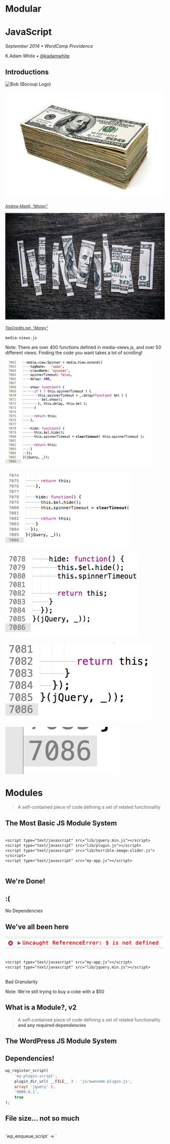 # Modular
# JavaScript

*September 2014 &bull; WordCamp Providence*

K.Adam White &bull; [@kadamwhite](https://twitter.com/kadamwhite)



## Introductions



![Bob (Bocoup Logo)](../../2013/backbone-wordpress/images/bocoup-vertical-676.png)



![Photograph of a stack of $100 bills](images/AndrewMagill-Money.jpg)

<small>*[Andrew Magill, "Money"](https://www.flickr.com/photos/amagill/3366720659)*</small>



![Photograph of a cut-up $100 bill](images/TaxCredits.net-Money.jpg)

<small>*[TaxCredits.net, "Money"](https://www.flickr.com/photos/76657755@N04/7408506410)*</small>



`media-views.js`

Note: There are over 400 functions defined in media-views.js, and over 50 different views. Finding the code you want takes a lot of scrolling!



![Screenshot of the final lines of media-views.js](images/media-zoom-01.png)



![Screenshot of the final lines of media-views.js](images/media-zoom-02.png)



![Screenshot of the final lines of media-views.js](images/media-zoom-03.png)



![Screenshot of the final lines of media-views.js](images/media-zoom-04.png)



![Screenshot of the final lines of media-views.js](images/media-zoom-05.png)



# Modules



> A self-contained piece of code defining a set of related functionality



## The Most Basic JS Module System



<pre><code>
&#60;script type="text/javascript" src="lib/jquery.min.js">&#60;/script>
&#60;script type="text/javascript" src="lib/plugin.js">&#60;/script>
&#60;script type="text/javascript" src="lib/horrible-image-slider.js">&#60;/script>
&#60;script type="text/javascript" src="my-app.js">&#60;/script>

</code></pre>



## We're Done!



## :(



No Dependencies



## We've all been here
![reference error: $ is not defined](../modular-javascript/images/reference-error.png)
<pre><code>
&#60;script type="text/javascript" src="my-app.js">&#60;/script>
&#60;script type="text/javascript" src="lib/jquery.min.js">&#60;/script>

</code></pre>



Bad Granularity

Note: We're still trying to buy a coke with a $50



## What is a Module?, v2
> A self-contained piece of code defining a set of related functionality **and any required dependencies**



## The WordPress JS Module System



## Dependencies!
```php
wp_register_script(
    'my-plugin-script',
    plugin_dir_url( __FILE__ ) . 'js/awesome-plugin.js',
    array( 'jquery' ),
    '9000.0.1',
    true
);
```



## File size... not so much
<br>
`wp_enqueue_script` &rarr; `<script/>`



## Code in JS, deps in PHP? :(
<br>
```php
wp_enqueue_script( /*...*/, array( 'jquery' ), /*...*/);
```
<br>
> [A Module is] a **self-contained piece of code**...



We need to be able to
## Author modules
as separate files, then
## release modules
as enqueue'able, built scripts



# Module Systems



## AMD vs CommonJS



# CommonJS
## (Node is a variant)



## Node's require() &amp; module.exports
```javascript
var globule = require('globule');
var findup = require('findup-sync');
var resolve = require('resolve').sync;
var stackTrace = require('stack-trace');
var path = require('path');

// export object
var matchdep = module.exports = {};
```
<small>*from [node-matchdep](https://github.com/tkellen/node-matchdep), by Tyler Kellen*</small>



# AMD



## require()
```javascript
require([ 'cart', 'store', 'store/util' ],
function(  cart,   store,   util ) {
    //use the modules as usual.
});
```
<small>*from the Require.js [API docs](http://requirejs.org/docs/api.html#jsfiles)*</small>



## define()
```javascript
define([
    './cart',
    './inventory'
], function( cart, inventory ) {
    // return an object to define the module
    return {
        color: 'blue',
        size: 'large',
        addToCart: function() {/* ... */}
    }
});
```



*Simplified CommonJS Wrapper*
```javascript
define(function( require, exports, module ) {
  'use strict';

  var Grammar = require( './grammar' );
  var Tokenizer = require( './tokenizer' );
  var Tree = require( './tree' );
  var Compiler = require( './compiler' );
  // ...
  module.exports = Combyne;
});
```
<small>*from [Combyne.js](https://github.com/tbranyen/combyne), by Tim Branyen*</small>



## A brief glimpse of
# the future



## ES6 Modules

The next version of JavaScript will have native modules!



```javascript
    //------ lib.js ------
    export const sqrt = Math.sqrt;
    export function square(x) {
        return x * x;
    }
    export function diag(x, y) {
        return sqrt(square(x) + square(y));
    }

    //------ main.js ------
    import { square, diag } from 'lib';
    console.log(square(11)); // 121
    console.log(diag(4, 3)); // 5
```

[ES6 Modules: The Final Syntax](http://www.2ality.com/2014/09/es6-modules-final.html)



...but they won't be in browsers for a while yet.



## We're going to focus on AMD

because it's designed for the browser



Choose Your Own Granularity



## AMD Structure in jQuery

jQuery's main `jquery.js` file:
```javascript
define([
    "./core",
    "./selector",
    "./traversing",
    "./callbacks",
    "./deferred",
    "./core/ready",
    "./data",
    "./queue",
    "./queue/delay",
    "./attributes",
    "./event",
    "./event/alias",
    "./manipulation",
    "./manipulation/_evalUrl",
    "./wrap",
    "./css",
    "./css/hiddenVisibleSelectors",
    "./serialize",
    "./ajax",
    "./ajax/xhr",
    "./ajax/script",
    "./ajax/jsonp",
    "./ajax/load",
    "./event/ajax",
    "./effects",
    "./effects/animatedSelector",
    "./offset",
    "./dimensions",
    "./deprecated",
    "./exports/amd",
    "./exports/global"
], function( jQuery ) {

return jQuery;

});
```



## "./core",
First dependency creates jQuery object,  
adds core functionality, returns `jQuery`
```javascript
define([
    "./var/arr",
    "./var/slice",
    "./var/concat",
    "./var/push",
    "./var/indexOf",
    "./var/class2type",
    "./var/toString",
    "./var/hasOwn",
    "./var/support"
], function( arr, slice, concat, push, indexOf, class2type, toString, hasOwn, support ) {

var
    // Use the correct document accordingly with window argument (sandbox)
    document = window.document,

    version = "@VERSION",

    // Define a local copy of jQuery
    jQuery = function( selector, context ) {
        // The jQuery object is actually just the init constructor 'enhanced'
        // Need init if jQuery is called (just allow error to be thrown if not included)
        return new jQuery.fn.init( selector, context );
    },

    // ...Define jQuery.fn, jQuery.extend, etcetera
    // ...
    // ...

return jQuery;
});
```



## "./data"
Require core, extend it with data methods
```javascript
define([
    "./core",
    "./var/rnotwhite",
    "./core/access",
    "./data/var/data_priv",
    "./data/var/data_user"
], function( jQuery, rnotwhite, access, data_priv, data_user ) {

var rbrace = /^(?:\{[\w\W]*\}|\[[\w\W]*\])$/,
    rmultiDash = /([A-Z])/g;

function dataAttr( elem, key, data ) { /* ... */ },

jQuery.extend({
    hasData: function( elem ) { /* ... */ },

    data: function( elem, name, data ) { /* ... */ },

    removeData: function( elem, name ) { /* ... */ },

    // ...
});

jQuery.fn.extend({
    data: function( key, value ) { /* ... */ },

    removeData: function( key ) { /* ... */ },
});

return jQuery;
});
```



## Loading AMD modules with Require.js

<pre><code>
&#60;!doctype html&#62;
&#60;html&#62;
&#60;head&#62;
  &#60;title&#62;jQuery via AMD&#60;/title&#62;
  &#60;script type="text/javascript"
          data-main="./jquery/src/jquery"
          src="require.js"&#62;
  &#60;/script&#62;
  &#60;script type="text/javascript"&#62;
    requirejs.config({
      paths: {
        sizzle: "../../sizzle/src/sizzle"
      }
    });
  &#60;/script&#62;
&#60;/head&#62;
&#60;body&#62;
  &#60;!-- This will get rendered via JS --&#62;
  &#60;h1 id="title"&#62;&#60;/h1&#62;

  &#60;script type="text/javascript"&#62;
    require(["jQuery"], function($) {
      $('#title').text('Title!');
    });
  &#60;/script&#62;
&#60;/body&#62;
&#60;/html&#62;
</code></pre>



## Why would you do that?

(Adds a ton of HTTP overhead)



*If You Build It...*



## AMD > Concatenation



## Hierarchy

* jquery
* app config
* app init
* module 1
* dependency util for module 2
* module 2



## Hierarchy with AMD

* amd config
    - app
        + module 1
            * submodule a
            * submodule b
                - jquery
            * common utility 1
        + module 2
            * jquery
            * common utility 1
        + common utility 2



AMD hierarchy means
## Obvious Relationships

* Which modules are needed by which other?
* Which modules are commonly used across the app?
* Are poorly-structured relationships?

Note: This knowledge of your system can easily be lost with a traditional, linear/concat-based module inclusion model



### good for
# Testability



## Why care about Modules in tests?

> [module systems] makes dependencies explicit, and unit tests benefit from this property just as much as any application code.

[Effective Unit Testing with AMD](http://bocoup.com/weblog/effective-unit-testing-with-amd/), by Mike Pennisi



# AMD &amp; WP



### WP has an existing
# plugin/script ecosystem



AMD *cannot* be the be-all and end-all



## Internal <small>vs</small> External
# Dependencies



### Registered Scripts
WordPress already contains a lot of built-in scripts:
```php
    // jQuery
    $scripts->add( 'jquery', false, array( 'jquery-core', 'jquery-migrate' ), '1.11.1' );
    $scripts->add( 'jquery-core', '/wp-includes/js/jquery/jquery.js', array(), '1.11.1' );
    $scripts->add( 'jquery-migrate', "/wp-includes/js/jquery/jquery-migrate$suffix.js", array(), '1.2.1' );

    // full jQuery UI
    $scripts->add( 'jquery-ui-core', '/wp-includes/js/jquery/ui/jquery.ui.core.min.js', array('jquery'), '1.10.4', 1 );
    $scripts->add( 'jquery-effects-core', '/wp-includes/js/jquery/ui/jquery.ui.effect.min.js', array('jquery'), '1.10.4', 1 );

    $scripts->add( 'jquery-effects-blind', '/wp-includes/js/jquery/ui/jquery.ui.effect-blind.min.js', array('jquery-effects-core'), '1.10.4', 1 );
    $scripts->add( 'jquery-effects-bounce', '/wp-includes/js/jquery/ui/jquery.ui.effect-bounce.min.js', array('jquery-effects-core'), '1.10.4', 1 );
    $scripts->add( 'jquery-effects-clip', '/wp-includes/js/jquery/ui/jquery.ui.effect-clip.min.js', array('jquery-effects-core'), '1.10.4', 1 );
    $scripts->add( 'jquery-effects-drop', '/wp-includes/js/jquery/ui/jquery.ui.effect-drop.min.js', array('jquery-effects-core'), '1.10.4', 1 );
    $scripts->add( 'jquery-effects-explode', '/wp-includes/js/jquery/ui/jquery.ui.effect-explode.min.js', array('jquery-effects-core'), '1.10.4', 1 );
    // And so on... you get the idea
```



### Do Not Touch,

or stuff will break



## WordPress

should be used to enqueue built-in scripts,

and non-AMD/UMD dependencies



## Your module system

should pull in your own plugins, libraries,

utilities, wrappers, templates, *etc*



## How This Can Work:
# AMD WP Plugin Boilerplate

[View on Github](https://github.com/kadamwhite/js-plugin-boilerplate)

*use for learning, not production*



# Demo



```php
// plugin.php
// ----------
wp_register_script(
    'require',
    $plugin_path . 'js/require.js',
    array()
);

wp_register_script(
    'js-plugin-boilerplate',
    $plugin_path . 'js/require-config.js',
    array(
        'jquery',
        'require'
    )
);
```



```javascript
// require-config.js
// -----------------
require.config({
    baseUrl: REQUIRE_CONFIGURATION.baseUrl
});

// Load the application
require(['app']);
```
```php
// plugin.php
// ----------
wp_localize_script( 'js-plugin-boilerplate',
    'REQUIRE_CONFIGURATION',
    array( 'baseUrl' => $plugin_path . 'js/src' )
);
```



```javascript
// app.js
// ------
define([
    'jquery',
    'module1',
    'module2'
], function( $, module1, module2 ) {
    'use strict';

    module1.init();

    console.log( '%s loaded', module2.name );

    $('.entry-title').text('Demo Loaded!');
});

```



## Pitfalls



### Require likes to run the show

and will not play nice with some libraries



## Backbone, for example...

![Backbone error when loaded outside of Require](images/backbone-amd-error.png)


Further Reading: [Universal Module Definition (UMD)](https://github.com/umdjs/umd)




### From the Require docs:

> Be sure to load all scripts that call define() via the RequireJS API. Do not manually code script tags in HTML to load scripts that have define() calls in them.




## AMD?
# No Can Do.

*It breaks WordPress.*



## But if you build it...



## RequireJS for Authoring,
## Single file for Deployment

![Require.JS build process with Grunt](../modular-javascript/images/require-build-process.png)



# Modular Code
### without side effects



Modules &rarr; Require.js optimizer &rarr; AMDClean &rarr; App.js



## Demo, continued



## What is a
# Module?



![Signs requesting small bills/exact change](images/AJSchuster-Desperation.jpg)

<small>*[AJ Schuster, "Desperation"](https://www.flickr.com/photos/ajschu/2581316304)*</small>



## Resources

- [RequireJS: A JavaScript Module Loader](http://gregfranko.com/requirejs-talk/), by Greg Franko
- [Using RequireJS In WordPress](http://kaidez.com/requirejs-wordpress/), by Kai Gittens
- [Writing Modular JavaScript](http://addyosmani.com/writing-modular-js/), by Addy Osmani
- [Understanding Require.js](http://www.sitepoint.com/understanding-requirejs-for-effective-javascript-module-loading/), on SitePoint
- The official [Require.js API documentation](http://requirejs.org/docs/api.html)
- [Browserify](http://http://browserify.org/)
- [es6-module-transpiler](https://github.com/square/es6-module-transpiler)

*Books:*

- JavaScript Patterns, a book by Stoyan Stefanov
- [JavaScript Design Patterns](http://addyosmani.com/resources/essentialjsdesignpatterns/book/#modulepatternjavascript), a free book by Addy Osmani



# Questions?

&nbsp;

Slides: [talks.kadamwhite.com/modular-js-pvd](http://kadamwhite.github.io/talks/2014/modular-javascript-pvd)

Me: [kadamwhite.com](http://kadamwhite.com) &bull; [@kadamwhite](http://twitter.com/kadamwhite)

Us: [Bocoup](http://bocoup.com) &bull; [@bocoup](http://twitter.com/bocoup)

&nbsp;

## *Thank You!*

